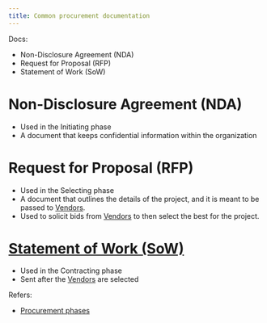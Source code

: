 ```yaml
---
title: Common procurement documentation
---
```

Docs:
- Non-Disclosure Agreement (NDA)
- Request for Proposal (RFP)
- Statement of Work (SoW)

# Non-Disclosure Agreement (NDA)
- Used in the Initiating phase
- A document that keeps confidential information within the organization
# Request for Proposal (RFP)
- Used in the Selecting phase
- A document that outlines the details of the project, and it is meant to be passed to [Vendors](danielesalvatore/project-management/project-initiation/procurement/vendors.md).
- Used to solicit bids from [Vendors](danielesalvatore/project-management/project-initiation/procurement/vendors.md) to then select the best for the project. 
# [Statement of Work (SoW)](danielesalvatore/project-management/project-initiation/procurement/statement-of-work-sow.md)
- Used in the Contracting phase
- Sent after the [Vendors](danielesalvatore/project-management/project-initiation/procurement/vendors.md) are selected


Refers:
- [Procurement phases](danielesalvatore/project-management/project-initiation/procurement/procurement-phases.md)
